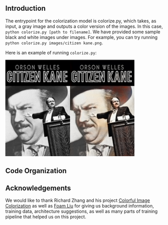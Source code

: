 ## Introduction

The entrypoint for the colorization model is colorize.py, which takes, as input, a gray image and outputs a color version of the images.
In this case, `python colorize.py [path to filename]`. We have provided some sample black and white images under images. For example, you can try running `python colorize.py images/citizen kane.png`.

Here is an example of running `colorize.py`:

<img src="colorized_images/citizen kane gray.png" width=40%><img src="colorized_images/citizen kane.png" width=40%>


## Code Organization


## Acknowledgements

We would like to thank Richard Zhang and his project [Colorful Image Colorization](http://richzhang.github.io/colorization/) as well as [Foam Liu](https://github.com/foamliu/Colorful-Image-Colorization) for giving us background information, training data, architecture suggestions, as well as many parts of training pipeline that helped us on this project.
